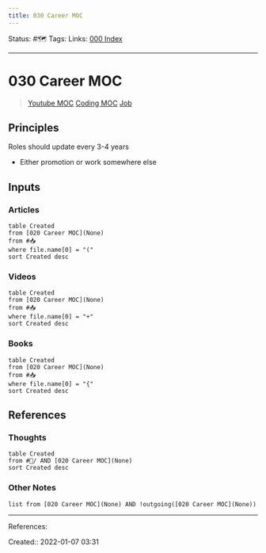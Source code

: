 ```yaml
---
title: 030 Career MOC
---
```

Status: #🗺️ 
Tags: 
Links: [000 Index](out/000-index.md)
___
# 030 Career MOC
> [Youtube MOC](out/scripts/youtube-moc.md)
> [Coding MOC](out/coding-moc.md)
> [Job](out/job.md)
## Principles

Roles should update every 3-4 years
- Either promotion or work somewhere else
## Inputs
### Articles
```dataview
table Created
from [020 Career MOC](None)
from #📥 
where file.name[0] = "("
sort Created desc
```
### Videos
```dataview
table Created
from [020 Career MOC](None)
from #📥
where file.name[0] = "+"
sort Created desc
```
### Books
```dataview
table Created
from [020 Career MOC](None)
from #📥
where file.name[0] = "{"
sort Created desc
```
## References
### Thoughts
```dataview
table Created
from #💭/ AND [020 Career MOC](None)
sort Created desc
```
### Other Notes
```dataview
list from [020 Career MOC](None) AND !outgoing([020 Career MOC](None))
```
___
References:

Created:: 2022-01-07 03:31
